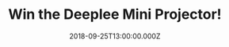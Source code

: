 ---
campaign-uuid: "c-19678e7b-2507-4294-a67d-d762272fc2d7"
type: "Competition"
category: "Technology"
date: "2018-09-25T13:00:00.000Z"
end-date: "2018-10-25T23:59:00.000Z"
disable-form: false
is_promoted: false
has_entry_page: true
title: "Win the Deeplee Mini Projector!"
competition-description: "<p>Small, but perfect for your family entertainment. You\
  \ guessed it: we are talking about the amazing Deeplee Mini Projector and we have\
  \ managed to get our hands on one of them to give away to one of our lucky members,\
  \ how does it sound?</p>\r\n<p>Want to have your weekend sorted? Click below for\
  \ a chance to win!</p>"
hero-header: "Win the Deeplee Mini Projector!"
terms-confirmation: "N/A"
banner-img: "https://assets.expresslyapp.com/asset-978b5f39-a5b3-4203-9956-fb5ad4869986.jpg"
logo-left-href: "aaa.nme.com"
logo-left-image: "https://assets.expresslyapp.com/asset-b23e89e9-c295-41a7-9438-2e9da8629ed3.jpg"
logo-left-title: "NME AAA"
bg-image-hero: "https://assets.expresslyapp.com/asset-b521579c-98db-4603-913e-6a538c17c977.jpg"
bg-image-first: "https://assets.expresslyapp.com/asset-2b7b57b3-6760-4e27-aa4a-b30c806f21bd.jpg"
section1-content: "<p>The Deeplee-DP300 Mini Projector is a good assistant to display\
  \ pictures, movies, TV shows, videos, games… on a large screen! Its small size,\
  \ like a smartphone, lets you take it anywhere! Usb, computer, mobile phone, television,\
  \ speakers, firestick… they can all be connected to the projector!</p>\r\n<p>Want\
  \ to know what else can the Deeplee Mini Projector do? It's up to you to explore!\
  \ Enter the form below for a chance to win and get ready to spend a great night\
  \ of entertainment with your loved ones!</p>"
entry-title: "Win the Deeplee Mini Projector!"
entry-content: "Enter the draw to win the Deeplee Mini Projector by completing the\
  \ form below before 23:59 on 25th of October 2018."
has-winner: false
prize-description: "The Deeplee Mini Projector in blue colour."
special-conditions: "Multiple entries are allowed up to one every day.\r\nThis competition\
  \ is also available on:\r\nhttps://club.expressly.io/competitions/deeplee-mini-projector-giveaway"
---